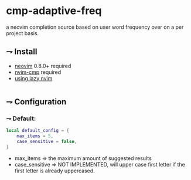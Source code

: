 # cmp-adaptive-freq
a neovim completion source based on user word frequency over on a per project basis.

## ⇁ Install
- [neovim](https://github.com/neovim/neovim) 0.8.0+ required 
- [nvim-cmp](https://github.com/hrsh7th/nvim-cmp) required
- [using lazy nvim](https://github.com/folke/lazy.nvim)
```lua
```
## ⇁ Configuration
### ⇁ Default:
``` lua
local default_config = {
	max_items = 5,
	case_sensitive = false,
}
```
- max_items => the maximum amount of suggested results
- case_sensitive => NOT IMPLEMENTED, will upper case first letter if the first letter is already uppercased.
